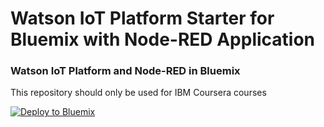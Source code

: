 Watson IoT Platform Starter for Bluemix with Node-RED Application
=================================================================

### Watson IoT Platform and Node-RED in Bluemix

This repository should only be used for IBM Coursera courses


[![Deploy to Bluemix](https://bluemix.net/deploy/button.png)](https://bluemix.net/deploy?repository=https://github.com/romeokienzler/iot-platform-bluemix-starter)


